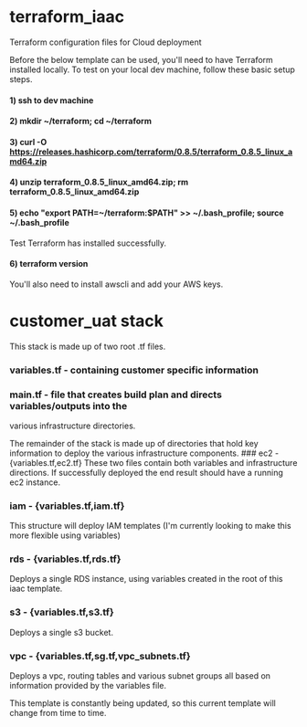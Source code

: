 # terraform_iaac
Terraform configuration files for Cloud deployment

Before the below template can be used, you'll need to have Terraform installed locally.
To test on your local dev machine, follow these basic setup steps.

#### 1) ssh to dev machine
#### 2) mkdir ~/terraform; cd ~/terraform
#### 3) curl -O https://releases.hashicorp.com/terraform/0.8.5/terraform_0.8.5_linux_amd64.zip
#### 4) unzip terraform_0.8.5_linux_amd64.zip; rm terraform_0.8.5_linux_amd64.zip
#### 5) echo "export PATH=~/terraform:$PATH" >> ~/.bash_profile; source ~/.bash_profile
Test Terraform has installed successfully.
#### 6) terraform version

You'll also need to install awscli and add your AWS keys.

# customer_uat stack
This stack is made up of two root .tf files.
### variables.tf - containing customer specific information
### main.tf - file that creates build plan and directs variables/outputs into the
various infrastructure directories.

The remainder of the stack is made up of directories that hold key information to
deploy the various infrastructure components.
### ec2 - {variables.tf,ec2.tf}
These two files contain both variables and infrastructure directions.
If successfully deployed the end result should have a running ec2 instance.
### iam - {variables.tf,iam.tf}
This structure will deploy IAM templates (I'm currently looking to make this more flexible using variables)
### rds - {variables.tf,rds.tf}
Deploys a single RDS instance, using variables created in the root of this iaac template.
### s3 - {variables.tf,s3.tf}    
Deploys a single s3 bucket.
### vpc - {variables.tf,sg.tf,vpc_subnets.tf}  
Deploys a vpc, routing tables and various subnet groups all based on information provided by the variables file.

This template is constantly being updated, so this current template will change from time to time.
